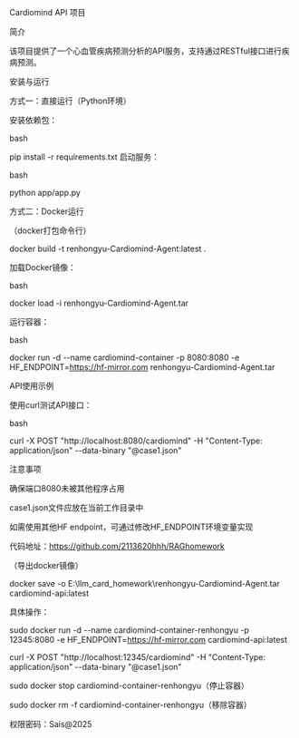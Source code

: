 Cardiomind API 项目

简介

该项目提供了一个心血管疾病预测分析的API服务，支持通过RESTful接口进行疾病预测。

安装与运行

方式一：直接运行（Python环境）

安装依赖包：

bash

pip install -r requirements.txt
启动服务：

bash

python app/app.py

方式二：Docker运行

（docker打包命令行）

docker build -t renhongyu-Cardiomind-Agent:latest .


加载Docker镜像：

bash

docker load -i renhongyu-Cardiomind-Agent.tar

运行容器：

bash

docker run -d --name cardiomind-container -p 8080:8080 -e HF_ENDPOINT=https://hf-mirror.com renhongyu-Cardiomind-Agent.tar

API使用示例

使用curl测试API接口：

bash

curl -X POST "http://localhost:8080/cardiomind" -H "Content-Type: application/json" --data-binary "@case1.json"

注意事项

确保端口8080未被其他程序占用

case1.json文件应放在当前工作目录中

如需使用其他HF endpoint，可通过修改HF_ENDPOINT环境变量实现

代码地址：https://github.com/2113620hhh/RAGhomework

（导出docker镜像）

docker save -o E:\llm_card_homework\renhongyu-Cardiomind-Agent.tar cardiomind-api:latest

具体操作：

sudo docker run -d --name cardiomind-container-renhongyu -p 12345:8080 -e HF_ENDPOINT=https://hf-mirror.com  cardiomind-api:latest

curl -X POST "http://localhost:12345/cardiomind" -H "Content-Type: application/json" --data-binary "@case1.json"

sudo docker stop cardiomind-container-renhongyu（停止容器）

sudo docker rm -f cardiomind-container-renhongyu（移除容器）

权限密码：Sais@2025

